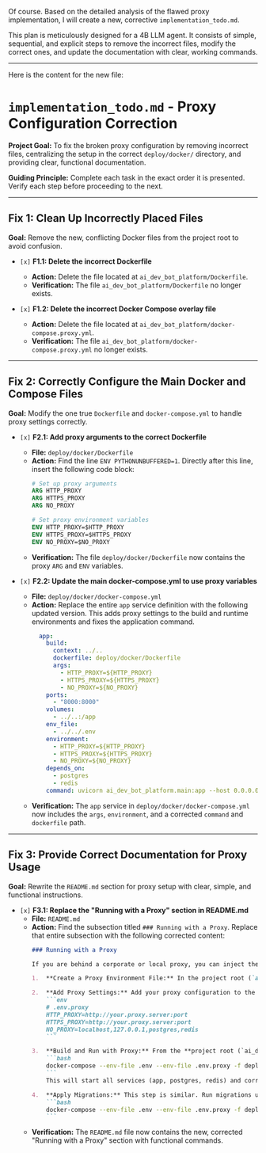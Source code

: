 Of course. Based on the detailed analysis of the flawed proxy implementation, I will create a new, corrective `implementation_todo.md`.

This plan is meticulously designed for a 4B LLM agent. It consists of simple, sequential, and explicit steps to remove the incorrect files, modify the correct ones, and update the documentation with clear, working commands.

---
Here is the content for the new file:

# `implementation_todo.md` - Proxy Configuration Correction

**Project Goal:** To fix the broken proxy configuration by removing incorrect files, centralizing the setup in the correct `deploy/docker/` directory, and providing clear, functional documentation.

**Guiding Principle:** Complete each task in the exact order it is presented. Verify each step before proceeding to the next.

---

## Fix 1: Clean Up Incorrectly Placed Files

**Goal:** Remove the new, conflicting Docker files from the project root to avoid confusion.

*   `[x]` **F1.1: Delete the incorrect Dockerfile**
    *   **Action:** Delete the file located at `ai_dev_bot_platform/Dockerfile`.
    *   **Verification:** The file `ai_dev_bot_platform/Dockerfile` no longer exists.

*   `[x]` **F1.2: Delete the incorrect Docker Compose overlay file**
    *   **Action:** Delete the file located at `ai_dev_bot_platform/docker-compose.proxy.yml`.
    *   **Verification:** The file `ai_dev_bot_platform/docker-compose.proxy.yml` no longer exists.

---

## Fix 2: Correctly Configure the Main Docker and Compose Files

**Goal:** Modify the one true `Dockerfile` and `docker-compose.yml` to handle proxy settings correctly.

*   `[x]` **F2.1: Add proxy arguments to the correct Dockerfile**
    *   **File:** `deploy/docker/Dockerfile`
    *   **Action:** Find the line `ENV PYTHONUNBUFFERED=1`. Directly after this line, insert the following code block:
        ```dockerfile
        # Set up proxy arguments
        ARG HTTP_PROXY
        ARG HTTPS_PROXY
        ARG NO_PROXY

        # Set proxy environment variables
        ENV HTTP_PROXY=$HTTP_PROXY
        ENV HTTPS_PROXY=$HTTPS_PROXY
        ENV NO_PROXY=$NO_PROXY
        ```
    *   **Verification:** The file `deploy/docker/Dockerfile` now contains the proxy `ARG` and `ENV` variables.

*   `[x]` **F2.2: Update the main docker-compose.yml to use proxy variables**
    *   **File:** `deploy/docker/docker-compose.yml`
    *   **Action:** Replace the entire `app` service definition with the following updated version. This adds proxy settings to the build and runtime environments and fixes the application command.
        ```yaml
          app:
            build:
              context: ../.. 
              dockerfile: deploy/docker/Dockerfile
              args:
                - HTTP_PROXY=${HTTP_PROXY}
                - HTTPS_PROXY=${HTTPS_PROXY}
                - NO_PROXY=${NO_PROXY}
            ports:
              - "8000:8000" 
            volumes:
              - ../..:/app 
            env_file:
              - ../../.env 
            environment:
              - HTTP_PROXY=${HTTP_PROXY}
              - HTTPS_PROXY=${HTTPS_PROXY}
              - NO_PROXY=${NO_PROXY}
            depends_on:
              - postgres
              - redis
            command: uvicorn ai_dev_bot_platform.main:app --host 0.0.0.0 --port 8000 --reload 
        ```
    *   **Verification:** The `app` service in `deploy/docker/docker-compose.yml` now includes the `args`, `environment`, and a corrected `command` and `dockerfile` path.

---

## Fix 3: Provide Correct Documentation for Proxy Usage

**Goal:** Rewrite the `README.md` section for proxy setup with clear, simple, and functional instructions.

*   `[x]` **F3.1: Replace the "Running with a Proxy" section in README.md**
    *   **File:** `README.md`
    *   **Action:** Find the subsection titled `### Running with a Proxy`. Replace that entire subsection with the following corrected content:
        ```markdown
        ### Running with a Proxy

        If you are behind a corporate or local proxy, you can inject the proxy settings into the Docker containers.

        1.  **Create a Proxy Environment File:** In the project root (`ai_dev_bot_platform`), create a file named `.env.proxy`.

        2.  **Add Proxy Settings:** Add your proxy configuration to the `.env.proxy` file. The `NO_PROXY` variable is crucial to ensure containers can communicate with each other directly.
            ```env
            # .env.proxy
            HTTP_PROXY=http://your.proxy.server:port
            HTTPS_PROXY=http://your.proxy.server:port
            NO_PROXY=localhost,127.0.0.1,postgres,redis
            ```

        3.  **Build and Run with Proxy:** From the **project root (`ai_dev_bot_platform`)**, run the following command. It loads your standard `.env` file and the new `.env.proxy` file into the correct `docker-compose.yml`.
            ```bash
            docker-compose --env-file .env --env-file .env.proxy -f deploy/docker/docker-compose.yml up -d --build
            ```
            This will start all services (app, postgres, redis) and correctly inject your proxy settings into the `app` container for both the build process and runtime.

        4.  **Apply Migrations:** This step is similar. Run migrations using the same environment files:
            ```bash
            docker-compose --env-file .env --env-file .env.proxy -f deploy/docker/docker-compose.yml exec app alembic upgrade head
            ```
        ```
    *   **Verification:** The `README.md` file now contains the new, corrected "Running with a Proxy" section with functional commands.